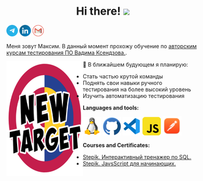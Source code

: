 
<h1 align="center">Hi there! 
<img src="https://github.com/blackcater/blackcater/raw/main/images/Hi.gif" height="32"/></h1>

<a href="https://t.me/MaximSinyavsky" title="Telegram"><img src="./icons/telegram.png" width="30"/></a>
<a href="https://www.linkedin.com/mwlite/in/maxim-sinyavsky-42b220234" title="LinkedIn"><img src="./icons/linkedin.png" width="30"/></a>
<a href="mailto:razarsinet1991@gmail.com" title="Mail"><img src="./icons/gmail.png" width="30"/></a>

Меня зовут Максим. В данный момент прохожу обучение по [авторским курсам тестирования ПО Вадима Ксендзова.](https://github.com/MaximSinyavsky/Vadim_Ksendzov_course). 

<img src="./images/target.gif" width="200" height="300" align="left" />

🎯 В ближайшем будующем я планирую:

* Cтать частью крутой команды
* Поднять свои навыки ручного тестирования на более высокий уровень
* Изучить автоматизацию тестирования

**Languages and tools:**

<p align="left">
     <code><href="https://www.kernel.org/"><title="Linux"><img src="./icons/linux.png"/></code>
     <code><href="https://git-scm.com/" title="GitHub"><img src="./icons/github.png"/></code>
     <code><href="https://code.visualstudio.com/" title="vscode"><img src="./icons/vscode.png"/></code>
     <code><href="https://www.javascript.com/" title="javascript"><img src="./icons/javascript.png"/></code>
     <code><href="https://www.postman.com/" title="Postman"><img src="./icons/postman.png" width="50"/></code>
</p>


**Courses and Certificates:**

* [Stepik. Интерактивный тренажер по SQL.](https://stepik.org/cert/1441117)
* [Stepik. JavsScript для начинающих.](https://stepik.org/cert/1496411)

<!--
**MaximSinyavsky/MaximSinyavsky** is a ✨ _special_ ✨ repository because its `README.md` (this file) appears on your GitHub profile.

Here are some ideas to get you started:

- 🔭 I’m currently working on ...
- 🌱 I’m currently learning ...
- 👯 I’m looking to collaborate on ...
- 🤔 I’m looking for help with ...
- 💬 Ask me about ...
- 📫 How to reach me: ...
- 😄 Pronouns: ...
- ⚡ Fun fact: ...
-->
